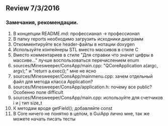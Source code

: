 ## Review 7/3/2016

### Замечания, рекомендации.
  1. В концепции README.md: профессианал -> профессионал
  2. В папку reports необходимо загрузить исходники диаграмм
  3. Откомментируйте все header-файлы в нотации doxygen
  4. Используйте контейнеры STL вместо массивов в стиле C
  5. Вместо комментариев в стиле "Для справки что значат цифры в массиве..." лучше воспользоваться перечислением enum
  6. sources/Minesweeper/ConsApp/main.cpp: "QCoreApplication a(argc, argv);" и "return a.exec();" мне не ясно
  7. sources/Minesweeper/ConsApp/mainmenu.cpp: зачем отдельный файл для метода класса Application?
  8. sources/Minesweeper/ConsApp/application.h: почему все public? Особенно поле difficult
  9. sources/Minesweeper/ConsApp/main.cpp: используйте для счетчиков i и j тип size_t
  10. К методам вроде getField(); добавляйте const
  11. В Core ничего не понятно в целом, в GuiApp лично мне, так же можете начать писать тесты
